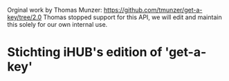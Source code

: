 Orginal work by Thomas Munzer: https://github.com/tmunzer/get-a-key/tree/2.0
Thomas stopped support for this API, we will edit and maintain this solely for our own internal use.

# Stichting iHUB's edition of 'get-a-key'

